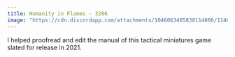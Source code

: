 ```yaml
---
title: Humanity in Flames - 3286
image: "https://cdn.discordapp.com/attachments/1046063405838114866/1140920019140755466/chrischinchilla_a_furry_chinchilla_playing_a_board_game_cute_br_14d017ff-4894-4d19-a47c-9946cd334a04.png"
---
```


I helped proofread and edit the manual of this tactical miniatures game slated for release in 2021.
